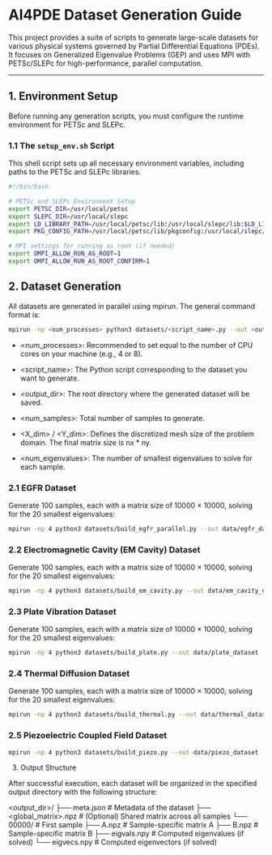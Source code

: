 # AI4PDE Dataset Generation Guide

This project provides a suite of scripts to generate large-scale datasets for various physical systems governed by Partial Differential Equations (PDEs). It focuses on Generalized Eigenvalue Problems (GEP) and uses MPI with PETSc/SLEPc for high-performance, parallel computation.

---

## 1. Environment Setup

Before running any generation scripts, you must configure the runtime environment for PETSc and SLEPc.

### 1.1 The `setup_env.sh` Script

This shell script sets up all necessary environment variables, including paths to the PETSc and SLEPc libraries.

```bash
#!/bin/bash

# PETSc and SLEPc Environment Setup
export PETSC_DIR=/usr/local/petsc
export SLEPC_DIR=/usr/local/slepc
export LD_LIBRARY_PATH=/usr/local/petsc/lib:/usr/local/slepc/lib:$LD_LIBRARY_PATH
export PKG_CONFIG_PATH=/usr/local/petsc/lib/pkgconfig:/usr/local/slepc/lib/pkgconfig:$PKG_CONFIG_PATH

# MPI settings for running as root (if needed)
export OMPI_ALLOW_RUN_AS_ROOT=1
export OMPI_ALLOW_RUN_AS_ROOT_CONFIRM=1
```


## 2. Dataset Generation

All datasets are generated in parallel using mpirun.
The general command format is:
```bash
mpirun -np <num_processes> python3 datasets/<script_name>.py --out <output_dir> --num <num_samples> --nx <X_dim> --ny <Y_dim> --nev <num_eigenvalues>
```

- <num_processes>: Recommended to set equal to the number of CPU cores on your machine (e.g., 4 or 8).

- <script_name>: The Python script corresponding to the dataset you want to generate.

- <output_dir>: The root directory where the generated dataset will be saved.

- <num_samples>: Total number of samples to generate.

- <X_dim> / <Y_dim>: Defines the discretized mesh size of the problem domain. The final matrix size is nx * ny.

- <num_eigenvalues>: The number of smallest eigenvalues to solve for each sample.

### 2.1 EGFR Dataset

Generate 100 samples, each with a matrix size of 10000 × 10000, solving for the 20 smallest eigenvalues:

```bash
mpirun -np 4 python3 datasets/build_egfr_parallel.py --out data/egfr_dataset --num 100 --nbas 10000 --nev 20
```

### 2.2 Electromagnetic Cavity (EM Cavity) Dataset

Generate 100 samples, each with a matrix size of 10000 × 10000, solving for the 20 smallest eigenvalues:

```bash
mpirun -np 4 python3 datasets/build_em_cavity.py --out data/em_cavity_dataset --num 100 --nx 100 --ny 100 --nev 20
```
### 2.3 Plate Vibration Dataset

Generate 100 samples, each with a matrix size of 10000 × 10000, solving for the 20 smallest eigenvalues:
```bash
mpirun -np 4 python3 datasets/build_plate.py --out data/plate_dataset --num 100 --nx 100 --ny 100 --nev 20
```

### 2.4 Thermal Diffusion Dataset

Generate 100 samples, each with a matrix size of 10000 × 10000, solving for the 20 smallest eigenvalues:
```bash
mpirun -np 4 python3 datasets/build_thermal.py --out data/thermal_dataset --num 100 --nx 100 --ny 100 --nev 20
```
### 2.5 Piezoelectric Coupled Field Dataset

```bash
mpirun -np 4 python3 datasets/build_piezo.py --out data/piezo_dataset --num 100 --nx 71 --ny 71 --nev 20 --no_solve
```
3. Output Structure

After successful execution, each dataset will be organized in the specified output directory with the following structure:

<output_dir>/
├── meta.json              # Metadata of the dataset
├── <global_matrix>.npz    # (Optional) Shared matrix across all samples
└── 00000/                 # First sample
    ├── A.npz              # Sample-specific matrix A
    ├── B.npz              # Sample-specific matrix B
    ├── eigvals.npy        # Computed eigenvalues (if solved)
    └── eigvecs.npy        # Computed eigenvectors (if solved)
